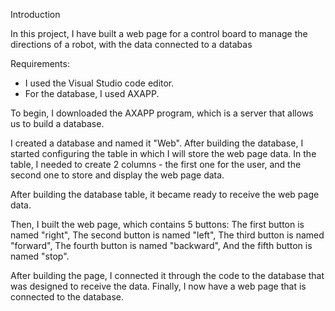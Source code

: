 Introduction

In this project, I have built a web page for a control board to manage the directions of a robot, with the data connected to a databas

Requirements:
- I used the Visual Studio code editor.
- For the database, I used AXAPP.

To begin, I downloaded the AXAPP program, which is a server that allows us to build a database.

I created a database and named it "Web". After building the database, I started configuring the table in which I will store the web page data. In the table, I needed to create 2 columns - the first one for the user, and the second one to store and display the web page data.

After building the database table, it became ready to receive the web page data.

Then, I built the web page, which contains 5 buttons:
The first button is named "right",
The second button is named "left",
The third button is named "forward",
The fourth button is named "backward",
And the fifth button is named "stop".

After building the page, I connected it through the code to the database that was designed to receive the data. Finally, I now have a web page that is connected to the database.
